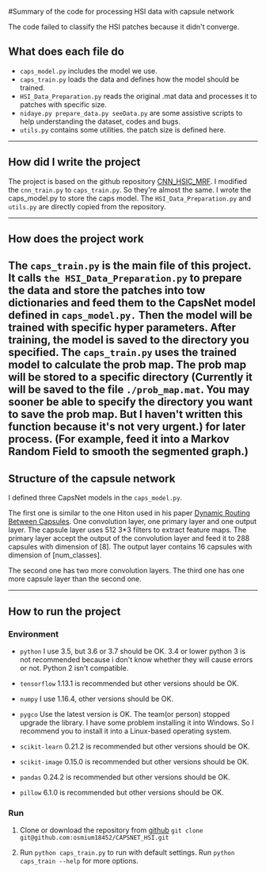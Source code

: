 #Summary of the code for processing HSI data with capsule network

The code failed to classify the HSI patches because it didn't converge.

## What does each file do
- `caps_model.py` includes the model we use.
- `caps_train.py` loads the data and defines how the model should be trained.
- `HSI_Data_Preparation.py` reads the original .mat data and processes it to patches with specific size. 
- `nidaye.py prepare_data.py seeData.py` are some assistive scripts to help understanding the dataset, codes and bugs.
- `utils.py` contains some utilities. the patch size is defined here.

---

## How did I write the project
The project is based on the github repository [CNN_HSIC_MRF](https://github.com/xiangyongcao/CNN_HSIC_MRF). I modified 
the `cnn_train.py` to `caps_train.py`. So they're almost the same. I wrote the caps_model.py to store the caps model. 
The `HSI_Data_Preparation.py` and `utils.py` are directly copied from the repository.

--- 

## How does the project work
The `caps_train.py` is the main file of this project. It calls `the HSI_Data_Preparation.py` to prepare the data and 
store the patches into tow dictionaries and feed them to the CapsNet model defined in `caps_model.py.` Then the model 
will be trained with specific hyper parameters. After training, the model is saved to the directory you specified. The 
`caps_train.py` uses the trained model to calculate the prob map. The prob map will be stored to a specific directory 
(Currently it will be saved to the file `./prob_map.mat`. You may sooner be able to specify the directory you want to 
save the prob map. But I haven't written this function because it's not very urgent.) for later process. (For example, 
feed it into a Markov Random Field to smooth the segmented graph.)
---

## Structure of the capsule network
I defined three CapsNet models in the `caps_model.py`. 

The first one is similar to the one Hiton used in his paper 
[Dynamic Routing Between Capsules](https://arxiv.org/abs/1710.09829). One convolution layer, one primary layer and one
output layer. The capsule layer uses 512 3*3 filters to extract feature maps. The primary layer accept the output of 
the convolution layer and feed it to 288 capsules with dimension of [8]. The output layer contains 16 capsules with 
dimension of [num_classes].

The second one has two more convolution layers. The third one has one more capsule layer than the second one. 

--- 

## How to run the project
### Environment
- `python` I use 3.5, but 3.6 or 3.7 should be OK. 3.4 or lower python 3 is not recommended because i don't know 
whether they will cause errors or not. Python 2 isn't compatible.

- `tensorflow` 1.13.1 is recommended but other versions should be OK.

- `numpy` I use 1.16.4, other versions should be OK.

- `pygco` Use the latest version is OK. The team(or person) stopped upgrade the library. I have some problem 
installing it into Windows. So I recommend you to install it into a Linux-based operating system. 

- `scikit-learn` 0.21.2 is recommended but other versions should be OK.

- `scikit-image` 0.15.0 is recommended but other versions should be OK.

- `pandas` 0.24.2 is recommended but other versions should be OK.

- `pillow` 6.1.0 is recommended but other versions should be OK.

### Run
1. Clone or download the repository from [github](https://github.com/osmium18452/CAPSNET_HSI)
`git clone git@github.com:osmium18452/CAPSNET_HSI.git`

2. Run `python caps_train.py` to run with default settings. Run `python caps_train --help` for more options.
